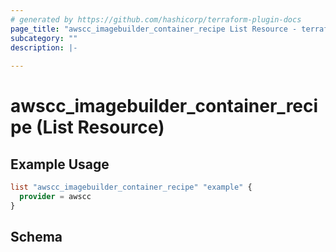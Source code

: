 ```yaml
---
# generated by https://github.com/hashicorp/terraform-plugin-docs
page_title: "awscc_imagebuilder_container_recipe List Resource - terraform-provider-awscc"
subcategory: ""
description: |-
  
---
```


# awscc_imagebuilder_container_recipe (List Resource)



## Example Usage

```terraform
list "awscc_imagebuilder_container_recipe" "example" {
  provider = awscc
}
```

<!-- schema generated by tfplugindocs -->
## Schema
